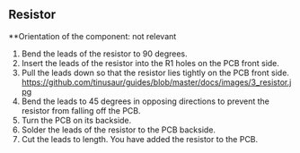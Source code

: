 ## Resistor
**Orientation of the component: not relevant

1. Bend the leads of the resistor to 90 degrees.
2. Insert the leads of the resistor into the R1 holes on the PCB front side. 
3. Pull the leads down so that the resistor lies tightly on the PCB front side.
https://github.com/tinusaur/guides/blob/master/docs/images/3_resistor.jpg
4. Bend the leads to 45 degrees in opposing directions to prevent the resistor from falling off the PCB.
5. Turn the PCB on its backside.
6. Solder the leads of the resistor to the PCB backside. 
7. Cut the leads to length.
You have added the resistor to the PCB.
